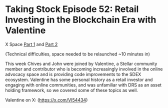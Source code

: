 # Taking Stock Episode 52: Retail Investing in the Blockchain Era with Valentine

X Space [Part 1](https://x.com/i/spaces/1rmxPomlbWmJN) and [Part 2](https://x.com/i/spaces/1LyGBgrVjYPJN)

(Technical difficulties, space needed to be relaunched ~10 minutes in)

This week Chives and John were joined by Valentine, a Stellar community member and contributor who is becoming increasingly involved in the online advocacy space and is providing code improvements to the SDEX ecosystem. Valentine has some personal history as a retail investor and engaging with online communities, and was unfamiliar with DRS as an asset holding framework, so we covered some of these topics as well.

Valentine on X: (https://x.com/VI54434)
